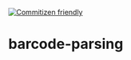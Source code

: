 [![Commitizen friendly](https://img.shields.io/badge/commitizen-friendly-brightgreen.svg)](http://commitizen.github.io/cz-cli/)

# barcode-parsing
